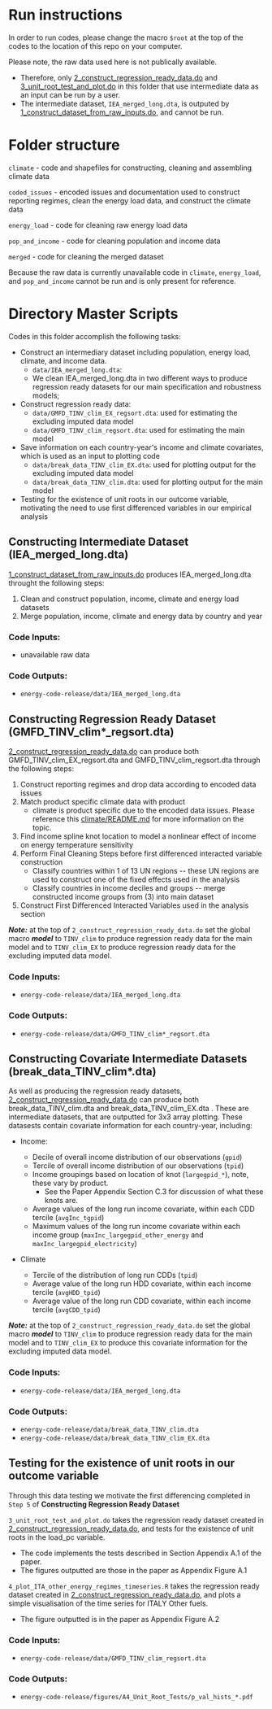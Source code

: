 # Run instructions

In order to run codes, please change the macro `$root` at the top of the codes to the location of this repo on your computer. 

Please note, the raw data used here is not publically available. 
* Therefore, only [2_construct_regression_ready_data.do](https://gitlab.com/ClimateImpactLab/Impacts/energy-code-release/blob/master/0_make_dataset/2_construct_regression_ready_data.do) and [3_unit_root_test_and_plot.do](https://gitlab.com/ClimateImpactLab/Impacts/energy-code-release/blob/master/0_make_dataset/3_unit_root_test_and_plot.do) in this folder that use intermediate data as an input can be run by a user. 
* The intermediate dataset, `IEA_merged_long.dta`, is outputed by  [1_construct_dataset_from_raw_inputs.do](https://gitlab.com/ClimateImpactLab/Impacts/energy-code-release/blob/master/0_make_dataset/1_construct_dataset_from_raw_inputs.do), and cannot be run.

# Folder structure

`climate` - code and shapefiles for constructing, cleaning and assembling climate data 

`coded_issues` - encoded issues and documentation used to construct reporting regimes, clean the energy load data, and construct the climate data

`energy_load` - code for cleaning raw energy load data

`pop_and_income` - code for cleaning population and income data

`merged` - code for cleaning the merged dataset

Because the raw data is currently unavailable code in `climate`, `energy_load`, and `pop_and_income` cannot be run and is only present for reference.

# Directory Master Scripts

Codes in this folder accomplish the following tasks:
* Construct an intermediary dataset including population, energy load, climate, and income data. 
    * `data/IEA_merged_long.dta`: 
    *  We clean IEA_merged_long.dta in two different ways to produce regression ready datasets for our main specification and robustness models;
* Construct regression ready data:
    * `data/GMFD_TINV_clim_EX_regsort.dta`: used for estimating the excluding imputed data model
    * `data/GMFD_TINV_clim_regsort.dta`: used for estimating the main model
* Save information on each country-year's income and climate covariates, which is used as an input to plotting code
    * `data/break_data_TINV_clim_EX.dta`: used for plotting output for the excluding imputed data model
    * `data/break_data_TINV_clim.dta`: used for plotting output for the main model
* Testing for the existence of unit roots in our outcome variable, motivating the need to use first differenced variables in our empirical analysis

## Constructing Intermediate Dataset (IEA_merged_long.dta)

[1_construct_dataset_from_raw_inputs.do](https://gitlab.com/ClimateImpactLab/Impacts/energy-code-release/blob/master/0_make_dataset/1_construct_dataset_from_raw_inputs.do) produces IEA_merged_long.dta throught the following steps:
1. Clean and construct population, income, climate and energy load datasets
2. Merge population, income, climate and energy data by country and year

### Code Inputs:
* unavailable raw data

### Code Outputs:
* `energy-code-release/data/IEA_merged_long.dta`

## Constructing Regression Ready Dataset (GMFD_TINV_clim*_regsort.dta)

[2_construct_regression_ready_data.do](https://gitlab.com/ClimateImpactLab/Impacts/energy-code-release/blob/master/0_make_dataset/2_construct_regression_ready_data.do) can produce both GMFD_TINV_clim_EX_regsort.dta and GMFD_TINV_clim_regsort.dta through the following steps:
1. Construct reporting regimes and drop data according to encoded data issues
2. Match product specific climate data with product
    * climate is product specific due to the encoded data issues. Please reference this [climate/README.md](https://gitlab.com/ClimateImpactLab/Impacts/energy-code-release/blob/master/0_make_dataset/climate/README.md) for more information on the topic.
3. Find income spline knot location to model a nonlinear effect of income on energy temperature sensitivity
4. Perform Final Cleaning Steps before first differenced interacted variable construction
	* Classify countries within 1 of 13 UN regions -- these UN regions are used to construct one of the fixed effects used in the analysis
	* Classify countries in income deciles and groups -- merge constructed income groups from (3) into main dataset
5. Construct First Differenced Interacted Variables used in the analysis section

***Note:*** at the top of `2_construct_regression_ready_data.do` set the global macro ***model*** to `TINV_clim` to produce regression ready data for the main model and to `TINV_clim_EX` to produce regression ready data for the excluding imputed data model.

### Code Inputs:
* `energy-code-release/data/IEA_merged_long.dta`

### Code Outputs:
* `energy-code-release/data/GMFD_TINV_clim*_regsort.dta`

## Constructing Covariate Intermediate Datasets (break_data_TINV_clim*.dta)

As well as producing the regression ready datasets, [2_construct_regression_ready_data.do](https://gitlab.com/ClimateImpactLab/Impacts/energy-code-release/blob/master/0_make_dataset/2_construct_regression_ready_data.do) 
can produce both break_data_TINV_clim.dta and break_data_TINV_clim_EX.dta . These are intermediate 
datasets, that are outputted for 3x3 array plotting. These datasests contain covariate information for each 
country-year, including:
* Income: 
    * Decile of overall income distribution of our observations (`gpid`)
    * Tercile of overall income distribution of our observations (`tpid`)
    * Income groupings based on location of knot (`largegpid_*`), note, these vary by product. 
        * See the Paper Appendix Section C.3 for discussion of what these knots are.  
    * Average values of the long run income covariate, within each CDD tercile (`avgInc_tgpid`)
    * Maximum values of the long run income covariate within each income group (`maxInc_largegpid_other_energy` and `maxInc_largegpid_electricity`)

* Climate
    * Tercile of the distribution of long run CDDs (`tpid`)
    * Average value of the long run HDD covariate, within each income tercile (`avgHDD_tpid`)
    * Average value of the long run CDD covariate, within each income tercile (`avgCDD_tpid`)

***Note:*** at the top of `2_construct_regression_ready_data.do` set the global macro ***model*** to `TINV_clim` to produce regression ready data for the main model and to `TINV_clim_EX` to produce this covariate information for the excluding imputed data model.

### Code Inputs:
* `energy-code-release/data/IEA_merged_long.dta`

### Code Outputs:
* `energy-code-release/data/break_data_TINV_clim.dta`
* `energy-code-release/data/break_data_TINV_clim_EX.dta`

## Testing for the existence of unit roots in our outcome variable
Through this data testing we motivate the first differencing completed in `Step 5` of **Constructing Regression Ready Dataset**

`3_unit_root_test_and_plot.do` takes the regression ready dataset created in [2_construct_regression_ready_data.do](https://gitlab.com/ClimateImpactLab/Impacts/energy-code-release/blob/master/0_make_dataset/2_construct_regression_ready_data.do), and tests for the existence of unit roots in the load_pc variable.
* The code implements the tests described in Section Appendix A.1 of the paper. 
* The figures outputted are those in the paper as Appendix Figure A.1 

`4_plot_ITA_other_energy_regimes_timeseries.R` takes the regression ready dataset created in [2_construct_regression_ready_data.do](https://gitlab.com/ClimateImpactLab/Impacts/energy-code-release/blob/master/0_make_dataset/2_construct_regression_ready_data.do), and plots a simple visualisation of the time series for ITALY Other fuels.
* The figure outputted is in the paper as Appendix Figure A.2 


### Code Inputs:
* `energy-code-release/data/GMFD_TINV_clim_regsort.dta`

### Code Outputs:
* `energy-code-release/figures/A4_Unit_Root_Tests/p_val_hists_*.pdf`
